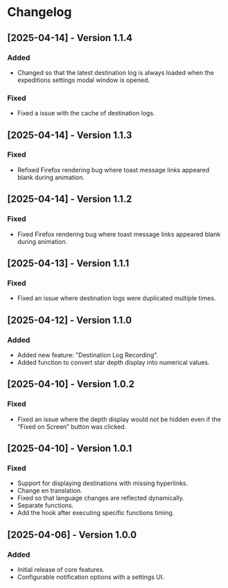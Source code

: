 # Changelog

## [2025-04-14] - Version 1.1.4

### Added
- Changed so that the latest destination log is always loaded when the expeditions settings modal window is opened.

### Fixed
- Fixed a issue with the cache of destination logs.

## [2025-04-14] - Version 1.1.3

### Fixed
- Refixed Firefox rendering bug where toast message links appeared blank during animation.

## [2025-04-14] - Version 1.1.2

### Fixed
- Fixed Firefox rendering bug where toast message links appeared blank during animation.

## [2025-04-13] - Version 1.1.1

### Fixed
- Fixed an issue where destination logs were duplicated multiple times.

## [2025-04-12] - Version 1.1.0

### Added
- Added new feature: "Destination Log Recording".
- Added function to convert star depth display into numerical values.

## [2025-04-10] - Version 1.0.2

### Fixed
- Fixed an issue where the depth display would not be hidden even if the “Fixed on Screen” button was clicked.

## [2025-04-10] - Version 1.0.1

### Fixed
- Support for displaying destinations with missing hyperlinks.
- Change en translation.
- Fixed so that language changes are reflected dynamically.
- Separate functions.
- Add the hook after executing specific functions timing.

## [2025-04-06] - Version 1.0.0

### Added
- Initial release of core features.
- Configurable notification options with a settings UI.
